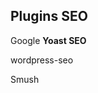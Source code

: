 ## Plugins SEO
Google
**Yoast SEO**

wordpress-seo

Smush
<!--stackedit_data:
eyJoaXN0b3J5IjpbNTA0NTU2ODE4XX0=
-->